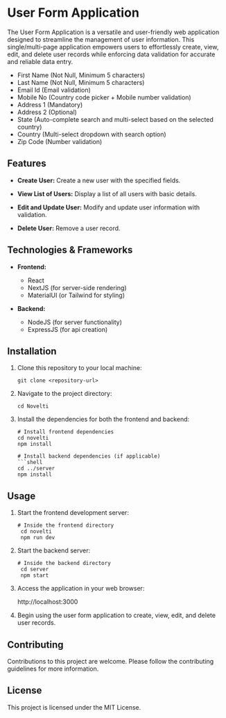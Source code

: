 
# User Form Application

The User Form Application is a versatile and user-friendly web application designed to streamline the management of user information. This single/multi-page application empowers users to effortlessly create, view, edit, and delete user records while enforcing data validation for accurate and reliable data entry.

- First Name (Not Null, Minimum 5 characters)
- Last Name (Not Null, Minimum 5 characters)
- Email Id (Email validation)
- Mobile No (Country code picker + Mobile number validation)
- Address 1 (Mandatory)
- Address 2 (Optional)
- State (Auto-complete search and multi-select based on the selected country)
- Country (Multi-select dropdown with search option)
- Zip Code (Number validation)

## Features

- **Create User:** Create a new user with the specified fields.

- **View List of Users:** Display a list of all users with basic details.

- **Edit and Update User:** Modify and update user information with validation.

- **Delete User:** Remove a user record.

## Technologies & Frameworks

- **Frontend:**
  - React
  - NextJS (for server-side rendering)
  - MaterialUI (or Tailwind for styling)

- **Backend:**
  - NodeJS (for server functionality)
  - ExpressJS (for api creation)

## Installation

1. Clone this repository to your local machine:

   ```shell
   git clone <repository-url>

2. Navigate to the project directory:

    ```shell
    cd Novelti

3. Install the dependencies for both the frontend and backend:

    ```shell
   # Install frontend dependencies
   cd novelti
   npm install

   # Install backend dependencies (if applicable)
   ```shell
   cd ../server
   npm install

## Usage   

1. Start the frontend development server:

       # Inside the frontend directory
        cd novelti
        npm run dev

2. Start the backend server:

       # Inside the backend directory
        cd server
        npm start

3. Access the application in your web browser:

   http://localhost:3000
        
4. Begin using the user form application to create, view, edit, and delete user records.

## Contributing

Contributions to this project are welcome. Please follow the contributing guidelines for more information.

## License

This project is licensed under the MIT License.

